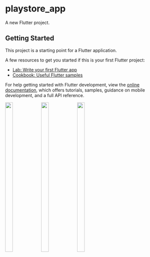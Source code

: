 # playstore_app

A new Flutter project.

## Getting Started

This project is a starting point for a Flutter application.

A few resources to get you started if this is your first Flutter project:

- [Lab: Write your first Flutter app](https://docs.flutter.dev/get-started/codelab)
- [Cookbook: Useful Flutter samples](https://docs.flutter.dev/cookbook)

For help getting started with Flutter development, view the
[online documentation](https://docs.flutter.dev/), which offers tutorials,
samples, guidance on mobile development, and a full API reference.

<p float="center">


  <img src="https://user-images.githubusercontent.com/121655112/232301059-180d6250-55ad-4832-871d-cdfa931ed2ba.png" width=22% height=35%>
  <img src="https://user-images.githubusercontent.com/121655112/232301103-28f0edc3-3424-4ea0-920f-aa6ee6da7051.png" width=22% height=35%>
  <img src="https://user-images.githubusercontent.com/121655112/232301138-6e18a832-a938-4b93-9b5a-9bee53449d5f.png" width=22% height=35%>


  </p>
